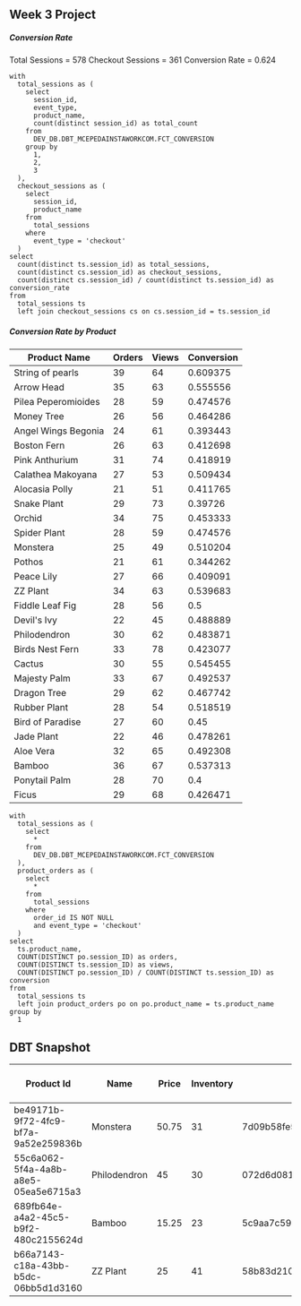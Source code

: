 ## Week 3 Project 

##### Conversion Rate 
Total Sessions = 578 
Checkout Sessions = 361 
Conversion Rate = 0.624
```
with
  total_sessions as (
    select
      session_id,
      event_type,
      product_name,
      count(distinct session_id) as total_count
    from
      DEV_DB.DBT_MCEPEDAINSTAWORKCOM.FCT_CONVERSION
    group by
      1,
      2,
      3
  ),
  checkout_sessions as (
    select
      session_id,
      product_name
    from
      total_sessions
    where
      event_type = 'checkout'
  )
select
  count(distinct ts.session_id) as total_sessions,
  count(distinct cs.session_id) as checkout_sessions,
  count(distinct cs.session_id) / count(distinct ts.session_id) as conversion_rate
from
  total_sessions ts
  left join checkout_sessions cs on cs.session_id = ts.session_id
```
##### Conversion Rate by Product 

| Product Name        | Orders | Views | Conversion |
|---------------------|--------|-------|------------|
| String of pearls    | 39     | 64    | 0.609375   |
| Arrow Head          | 35     | 63    | 0.555556   |
| Pilea Peperomioides | 28     | 59    | 0.474576   |
| Money Tree          | 26     | 56    | 0.464286   |
| Angel Wings Begonia | 24     | 61    | 0.393443   |
| Boston Fern         | 26     | 63    | 0.412698   |
| Pink Anthurium      | 31     | 74    | 0.418919   |
| Calathea Makoyana   | 27     | 53    | 0.509434   |
| Alocasia Polly      | 21     | 51    | 0.411765   |
| Snake Plant         | 29     | 73    | 0.39726    |
| Orchid              | 34     | 75    | 0.453333   |
| Spider Plant        | 28     | 59    | 0.474576   |
| Monstera            | 25     | 49    | 0.510204   |
| Pothos              | 21     | 61    | 0.344262   |
| Peace Lily          | 27     | 66    | 0.409091   |
| ZZ Plant            | 34     | 63    | 0.539683   |
| Fiddle Leaf Fig     | 28     | 56    | 0.5        |
| Devil's Ivy         | 22     | 45    | 0.488889   |
| Philodendron        | 30     | 62    | 0.483871   |
| Birds Nest Fern     | 33     | 78    | 0.423077   |
| Cactus              | 30     | 55    | 0.545455   |
| Majesty Palm        | 33     | 67    | 0.492537   |
| Dragon Tree         | 29     | 62    | 0.467742   |
| Rubber Plant        | 28     | 54    | 0.518519   |
| Bird of Paradise    | 27     | 60    | 0.45       |
| Jade Plant          | 22     | 46    | 0.478261   |
| Aloe Vera           | 32     | 65    | 0.492308   |
| Bamboo              | 36     | 67    | 0.537313   |
| Ponytail Palm       | 28     | 70    | 0.4        |
| Ficus               | 29     | 68    | 0.426471   |
```
with
  total_sessions as (
    select
      *
    from
      DEV_DB.DBT_MCEPEDAINSTAWORKCOM.FCT_CONVERSION
  ),
  product_orders as (
    select
      *
    from
      total_sessions
    where
      order_id IS NOT NULL
      and event_type = 'checkout'
  )
select
  ts.product_name,
  COUNT(DISTINCT po.session_ID) as orders,
  COUNT(DISTINCT ts.session_ID) as views,
  COUNT(DISTINCT po.session_ID) / COUNT(DISTINCT ts.session_ID) as conversion
from
  total_sessions ts
  left join product_orders po on po.product_name = ts.product_name
group by
  1
```

## DBT Snapshot 

| Product Id                           | Name         | Price | Inventory | Dbt Scd Id                       | Dbt Updated At      | Dbt Valid From      | Dbt Valid To |
|--------------------------------------|--------------|-------|-----------|----------------------------------|---------------------|---------------------|--------------|
| be49171b-9f72-4fc9-bf7a-9a52e259836b | Monstera     | 50.75 | 31        | 7d09b58fe53751a531ec17aa60ab2760 | 2023-05-11 08:07:49 | 2023-05-11 08:07:49 | null         |
| 55c6a062-5f4a-4a8b-a8e5-05ea5e6715a3 | Philodendron | 45    | 30        | 072d6d081ff95b537b91ad56b42fe26c | 2023-05-11 08:07:49 | 2023-05-11 08:07:49 | null         |
| 689fb64e-a4a2-45c5-b9f2-480c2155624d | Bamboo       | 15.25 | 23        | 5c9aa7c59d9c70065828feebe1450b4a | 2023-05-11 08:07:49 | 2023-05-11 08:07:49 | null         |
| b66a7143-c18a-43bb-b5dc-06bb5d1d3160 | ZZ Plant     | 25    | 41        | 58b83d210740f3e605deb9341de437b2 | 2023-05-11 08:07:49 | 2023-05-11 08:07:49 | null         |